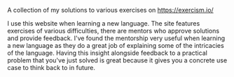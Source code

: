 A collection of my solutions to various exercises on https://exercism.io/

I use this website when learning a new language. The site features exercises of various difficulties, there are mentors who approve solutions and provide feedback. I've found the mentorship very useful when learning a new language as they do a great job of explaining some of the intricacies of the language. Having this insight alongside feedback to a practical problem that you've just solved is great because it gives you a concrete use case to think back to in future. 
